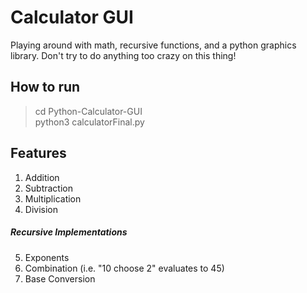 # Calculator GUI

Playing around with math, recursive functions, and a python graphics library. Don't try to do anything too crazy on this thing!

## How to run

> cd Python-Calculator-GUI <br />
> python3 calculatorFinal.py

## Features
1. Addition
2. Subtraction
3. Multiplication
4. Division
##### Recursive Implementations
5. Exponents
6. Combination (i.e. "10 choose 2" evaluates to 45)
7. Base Conversion
